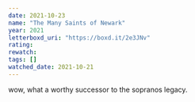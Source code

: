 ```yaml
---
date: 2021-10-23
name: "The Many Saints of Newark"
year: 2021
letterboxd_uri: "https://boxd.it/2e3JNv"
rating: 
rewatch: 
tags: []
watched_date: 2021-10-21
---
```


wow, what a worthy successor to the sopranos legacy.
